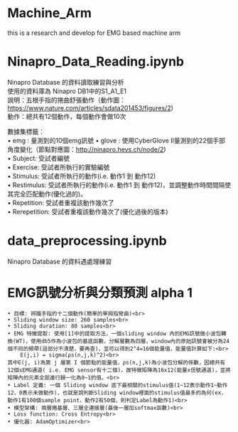 # Machine_Arm
this is a  research and develop for EMG based machine arm<br>

# Ninapro_Data_Reading.ipynb
Ninapro Database 的資料讀取練習與分析<br>
使用的資料庫為 Ninapro DB1中的S1_A1_E1<br>
說明：五根手指的捲曲舒張動作（動作圖：https://www.nature.com/articles/sdata201453/figures/2)<br>
動作：總共有12個動作，每個動作會做10次<br>

數據集標籤：<br>
	• emg : 量測到的10個emg訊號
	• glove : 使用CyberGlove II量測到的22個手部角度變化（節點對應圖：http://ninapro.hevs.ch/node/2)<br>
	• Subject: 受試者編號<br>
	• Exercise: 受試者所執行的實驗編號<br>
	• Stimulus: 受試者所執行的動作(i.e. 動作1 到 動作12)<br>
	• Restimulus: 受試者所執行的動作(i.e. 動作1 到 動作12)，並調整動作時間間隔使其完全匹配動作(優化過的)。<br>
	• Repetition: 受試者重複該動作幾次了<br>
  	• Rerepetition: 受試者重複該動作幾次了(優化過後的版本)<br>

# data_preprocessing.ipynb
Ninapro Database 的資料遇處理練習<br>

# EMG訊號分析與分類預測 alpha 1
	• 目標: 辨識手指的十二個動作(簡單的單拇指彎曲)<br>
	• Sliding window size: 260 samples<br>
	• Sliding duration: 80 samples<br>
	• EMG 特徵提取: 使用[1]中的提取方法，一個sliding window 內的EMG訊號做小波包轉換(WT)，使用db5作為小波包的基底函數，分解層數為四層，window內的原始訊號會被分為24個不同的頻帶(這部分不清楚，要再查)，並可以得到2^4=16個能量值，能量值計算如下:<br>
		E(j,i) = sigma(ρs(n,j,k)^2)<br>			
	其中E(j, i)為第 j 層第 I 個節點的能量值，ρs(n,j,k)為小波包分解的係數，因總共有12個sEMG通道( i.e. EMG sensor有十二個)，故特徵矩陣為16x12(能量x信號通道)，並將矩陣內的元素全部進行歸一化為0~1的值。<br>
	• Label 定義: 一個 Sliding window 底下最相關的stimulus值(1~12表示動作1~動作12，0表示未做動作)，也就是說判斷Sliding window裡面的stimulus值最多的為何(ex. 動作1有100個sample point，動作2有50個，則判定Label為動作1)<br>
	• 模型架構: 兩層捲基層、三層全連接層(最後一層加softmax函數)<br>
	• Loss function: Cross Entropy<br>
	• 優化器: AdamOptimizer<br>

